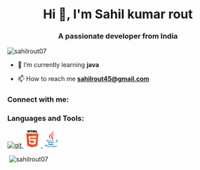 <h1 align="center">Hi 👋, I'm Sahil kumar rout</h1>
<h3 align="center">A passionate developer from India</h3>

<p align="left"> <img src="https://komarev.com/ghpvc/?username=sahilrout07&label=Profile%20views&color=0e75b6&style=flat" alt="sahilrout07" /> </p>

- 🌱 I’m currently learning **java**

- 📫 How to reach me **sahilrout45@gmail.com**

<h3 align="left">Connect with me:</h3>
<p align="left">
</p>

<h3 align="left">Languages and Tools:</h3>
<p align="left"> <a href="https://git-scm.com/" target="_blank" rel="noreferrer"> <img src="https://www.vectorlogo.zone/logos/git-scm/git-scm-icon.svg" alt="git" width="40" height="40"/> </a> <a href="https://www.w3.org/html/" target="_blank" rel="noreferrer"> <img src="https://raw.githubusercontent.com/devicons/devicon/master/icons/html5/html5-original-wordmark.svg" alt="html5" width="40" height="40"/> </a> <a href="https://www.java.com" target="_blank" rel="noreferrer"> <img src="https://raw.githubusercontent.com/devicons/devicon/master/icons/java/java-original.svg" alt="java" width="40" height="40"/> </a> </p>

<p>&nbsp;<img align="center" src="https://github-readme-stats.vercel.app/api?username=sahilrout07&show_icons=true&locale=en" alt="sahilrout07" /></p>

<!---
sahilrout07/sahilrout07 is a ✨ special ✨ repository because its `README.md` (this file) appears on your GitHub profile.
You can click the Preview link to take a look at your changes.
--->
